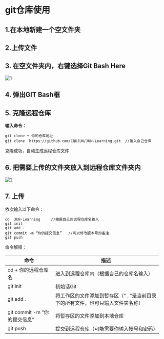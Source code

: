 # git仓库使用

## 1.在本地新建一个空文件夹

## 2.上传文件

## 3. 在空文件夹内，右键选择Git Bash Here

![1](./github-use.assets/1.png)

## 4. 弹出GIT Bash框

## 5. 克隆远程仓库

**输入命令：**

```shell
git clone + 你的仓库地址
git clone  https://github.com/CQUJUN/JUN-Learning.git  //输入自己仓库
```

克隆成功，自动生成远程仓库文件

## 6. 把需要上传的文件夹放入到远程仓库文件夹内

![2](./github-use.assets/2.png)

## 7. 上传

依次输入以下命令：

```shell
cd  JUN-Learning     //根据自己的远程仓库名输入
git init
git add .
git commit -m “你的提交信息”   //可以修改版本号即备注
git push
```

命令解释：

| 命令                         | 描述                                                         |
| ---------------------------- | ------------------------------------------------------------ |
| cd + 你的远程仓库名          | 进入到远程仓库内（根据自己的仓库名输入）                     |
| git init                     | 初始话Git                                                    |
| git add .                    | 将工作区的文件添加到暂存区（“ . ”是当前目录下的所有文件，也可只输入文件夹名称） |
| git commit -m “你的提交信息” | 将暂存区的文件添加到本地仓库                                 |
| git push                     | 提交到远程仓库（可能需要你输入帐号和密码）                   |